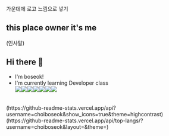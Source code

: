<!--
**choiboseok/choiboseok** is a ✨ _special_ ✨ repository because its `README.md` (this file) appears on your GitHub profile.

Here are some ideas to get you started:

- 🔭 I’m currently working on ...
- 🌱 I’m currently learning ...
- 👯 I’m looking to collaborate on ...
- 🤔 I’m looking for help with ...
- 💬 Ask me about ...
- 📫 How to reach me: ...
- 😄 Pronouns: ...
- ⚡ Fun fact: ...
-->
가운데에 로고 느낌으로 넣기
## this place owner it's me 
(인사말)
## Hi there 👋
- I'm boseok!
- I'm currently learning Developer class<br>
<img src="https://img.shields.io/badge/Java-F63440?style=for-the-badge&&logoColor=white"><img src="https://img.shields.io/badge/JavaScript-FF6600?style=for-the-badge&&logoColor=white"><img src="https://img.shields.io/badge/HTML-FFDB00?style=for-the-badge&&logoColor=white"><img src="https://img.shields.io/badge/Spring-1FB141?style=for-the-badge&8&logoColor=white"><img src="https://img.shields.io/badge/Python-0049D7?style=for-the-badge&&logoColor=white"><img src="https://img.shields.io/badge/Linux-123F6D?style=for-the-badge&&logoColor=white"><img src="https://img.shields.io/badge/C-6929C4?style=for-the-badge&&logoColor=white">

<br>
(https://github-readme-stats.vercel.app/api?username=choiboseok&show_icons=true&theme=highcontrast) <!-- 깃허브 스탯-->
(https://github-readme-stats.vercel.app/api/top-langs/?username=choiboseok&layout=&theme=) <!-- 언어 스탯-->
